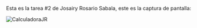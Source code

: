 Esta es la tarea #2 de Josairy Rosario Sabala, este es la captura de pantalla:

![CalculadoraJR](Cal.png)
